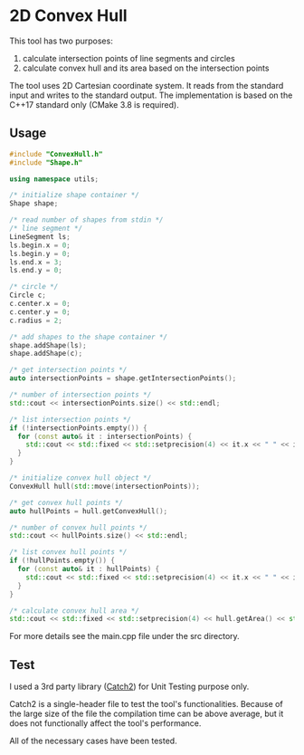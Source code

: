 # 2D Convex Hull

This tool has two purposes:
1) calculate intersection points of line segments and circles
2) calculate convex hull and its area based on the intersection points

The tool uses 2D Cartesian coordinate system. It reads from the standard input and writes to the standard output.
The implementation is based on the C++17 standard only (CMake 3.8 is required).


## Usage

```cpp
#include "ConvexHull.h"
#include "Shape.h"

using namespace utils;

/* initialize shape container */
Shape shape;

/* read number of shapes from stdin */
/* line segment */
LineSegment ls;
ls.begin.x = 0;
ls.begin.y = 0;
ls.end.x = 3;
ls.end.y = 0;

/* circle */
Circle c;
c.center.x = 0;
c.center.y = 0;
c.radius = 2;

/* add shapes to the shape container */
shape.addShape(ls);
shape.addShape(c);

/* get intersection points */
auto intersectionPoints = shape.getIntersectionPoints();

/* number of intersection points */
std::cout << intersectionPoints.size() << std::endl;

/* list intersection points */
if (!intersectionPoints.empty()) {
  for (const auto& it : intersectionPoints) {
    std::cout << std::fixed << std::setprecision(4) << it.x << " " << it.y << std::endl;
  }
}

/* initialize convex hull object */
ConvexHull hull(std::move(intersectionPoints));

/* get convex hull points */
auto hullPoints = hull.getConvexHull();

/* number of convex hull points */
std::cout << hullPoints.size() << std::endl;

/* list convex hull points */
if (!hullPoints.empty()) {
  for (const auto& it : hullPoints) {
    std::cout << std::fixed << std::setprecision(4) << it.x << " " << it.y << std::endl;
  }
}

/* calculate convex hull area */
std::cout << std::fixed << std::setprecision(4) << hull.getArea() << std::endl;

```

For more details see the main.cpp file under the src directory.


## Test

I used a 3rd party library ([Catch2](https://github.com/catchorg/Catch2)) for Unit Testing purpose only.

Catch2 is a single-header file to test the tool's functionalities. Because of the large size of the file the compilation time can be above average, but it does not functionally affect the tool's performance.

All of the necessary cases have been tested.
